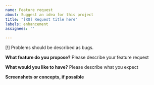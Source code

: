 ```yaml
---
name: Feature request
about: Suggest an idea for this project
title: "[RQ] Request title here"
labels: enhancement
assignees: ''

---
```


[!] Problems should be described as bugs.

**What feature do you propose?**
Please describe your feature request

**What would you like to have?**
Please describe what you expect

**Screenshots or concepts, if possible**
